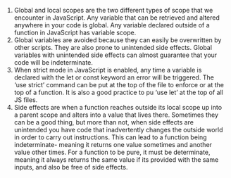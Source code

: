 1. Global and local scopes are the two different types of scope that we encounter in JavaScript. Any variable that can be retrieved and altered anywhere in your code is global. Any variable declared outside of a function in JavaScript has variable scope. 
2. Global variables are avoided because they can easily be overwritten by other scripts. They are also prone to unintended side effects. Global variables with unintended side effects can almost guarantee that your code will be indeterminate. 
3. When strict mode in JavaScript is enabled, any time a variable is declared with the let or const keyword an error will be triggered. The ‘use strict’ command can be put at the top of the file to enforce or at the top of a function. It is also a good practice to pu ‘use let’ at the top of all JS files. 
4. Side effects are when a function reaches outside its local scope up into a parent scope and alters into a value that lives there. Sometimes they can be a good thing, but more than not, when side effects are unintended you have code that inadvertently changes the outside world in order to carry out instructions. This can lead to a function being indeterminate- meaning it returns one value sometimes and another value other times. For a function to be pure, it must be determinate, meaning it always returns the same value if its provided with the same inputs, and also be free of side effects.  
